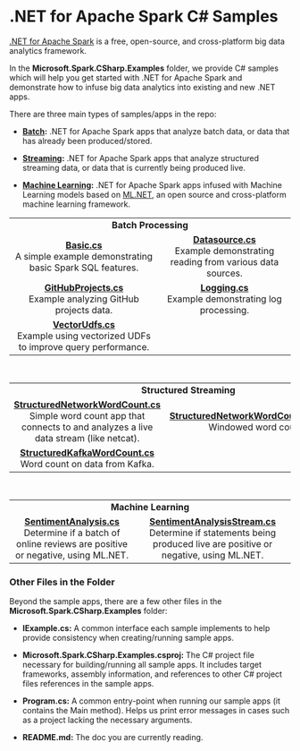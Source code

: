# .NET for Apache Spark C# Samples

[.NET for Apache Spark](https://dot.net/spark) is a free, open-source, and cross-platform big data analytics framework.

In the **Microsoft.Spark.CSharp.Examples** folder, we provide C# samples which will help you get started with .NET for Apache Spark
and demonstrate how to infuse big data analytics into existing and new .NET apps. 

There are three main types of samples/apps in the repo:

* **[Batch](Sql/Batch):** .NET for Apache Spark apps that analyze batch data, or data that has already been produced/stored.

* **[Streaming](Sql/Streaming):** .NET for Apache Spark apps that analyze structured streaming data, or data that is currently being produced live.

* **[Machine Learning](Sql/MachineLearning):** .NET for Apache Spark apps infused with Machine Learning models based on [ML.NET](http://dot.net/ml),
an open source and cross-platform machine learning framework.

<table >
  <tr>
    <td align="middle" colspan="2"><b>Batch Processing</td>
  </tr>
  <tr>
  <td align="middle"><a href="Sql/Basic.cs"><b>Basic.cs</a></b><br>A simple example demonstrating basic Spark SQL features.<br></td>
  <td align="middle"><a href="Sql/Datasource.cs"><b>Datasource.cs</a></b><br>Example demonstrating reading from various data sources.<br></td>
  </tr>
  <tr>
    <td align="middle"><a href="Sql/Batch/GitHubProjects.cs"><b>GitHubProjects.cs</a></b><br>Example analyzing GitHub projects data.<br></td>
    <td align="middle"><a href="Sql/Batch/Logging.cs"><b>Logging.cs</a></b><br>Example demonstrating log processing.<br></td>
  </tr>
  <tr>
    <td align="middle"><a href="Sql/VectorUdfs.cs"><b>VectorUdfs.cs</a></b><br>Example using vectorized UDFs to improve query performance.<br></td>
  </tr>
</table>

<br>

<table >
  <tr>
    <td align="middle" colspan="2"><b>Structured Streaming</td>
  </tr>
  <tr>
    <td align="middle"><a href="Sql/Streaming/StructuredNetworkWordCount.cs"><b>StructuredNetworkWordCount.cs</a></b><br>Simple word count app that connects to and analyzes a live data stream (like netcat).<br></td>
    <td align="middle"><a href="Sql/Streaming/StructuredNetworkWordCountWindowed.cs"><b>StructuredNetworkWordCountWindowed.cs</a></b><br>Windowed word count app.<br></td>
  </tr>
  <tr>
    <td align="middle"><a href="Sql/Streaming/StructuredKafkaWordCount.cs"><b>StructuredKafkaWordCount.cs</a></b><br>Word count on data from Kafka.<br></td>
  </tr>
</table>

<br>

<table >
  <tr>
    <td align="middle" colspan="2"><b>Machine Learning</td>
  </tr>
  <tr>
    <td align="middle"><a href="Sql/MachineLearning/SentimentAnalysis.cs"><b>SentimentAnalysis.cs</a></b><br>Determine if a batch of online reviews are positive or negative, using ML.NET.<br></td>
    <td align="middle"><a href="Sql/MachineLearning/SentimentAnalysisStream.cs"><b>SentimentAnalysisStream.cs</a></b><br>Determine if statements being produced live are positive or negative, using ML.NET.<br></td>
  </tr>
</table>

### Other Files in the Folder

Beyond the sample apps, there are a few other files in the **Microsoft.Spark.CSharp.Examples** folder:

* **IExample.cs:** A common interface each sample implements to help provide consistency when creating/running sample apps.

* **Microsoft.Spark.CSharp.Examples.csproj:** The C# project file necessary for building/running all sample apps. It includes target
frameworks, assembly information, and references to other C# project files references in the sample apps.

* **Program.cs:** A common entry-point when running our sample apps (it contains the Main method). Helps us print error messages in cases such as a project lacking the necessary arguments.

* **README.md:** The doc you are currently reading.
